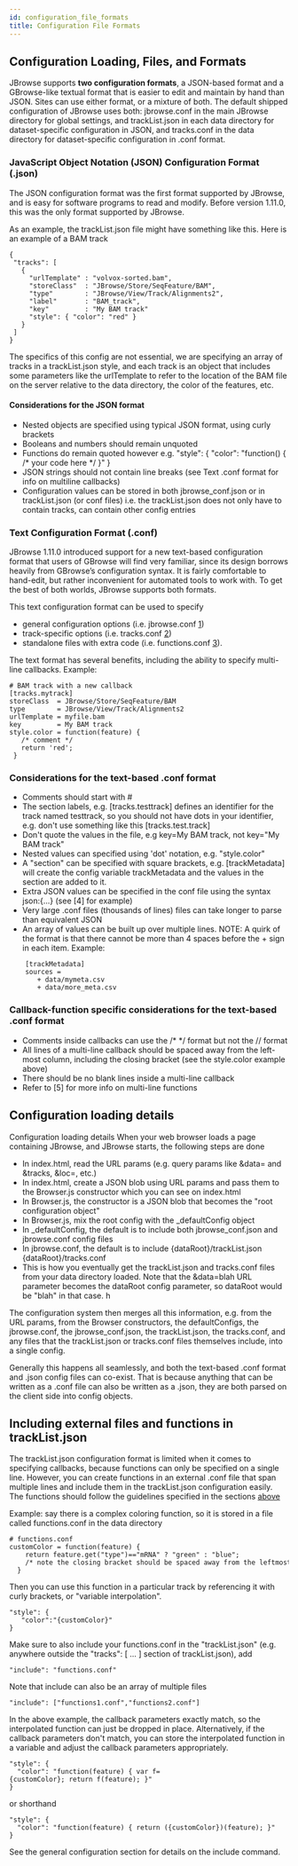 ```yaml
---
id: configuration_file_formats
title: Configuration File Formats
---
```


## Configuration Loading, Files, and Formats

JBrowse supports **two configuration formats**, a JSON-based format and a GBrowse-like textual format that is easier to edit and maintain by hand than JSON. Sites can use either format, or a mixture of both. The default shipped configuration of JBrowse uses both: jbrowse.conf in the main JBrowse directory for global settings, and trackList.json in each data directory for dataset-specific configuration in JSON, and tracks.conf in the data directory for dataset-specific configuration in .conf format.

### JavaScript Object Notation (JSON) Configuration Format (.json)

The JSON configuration format was the first format supported by JBrowse, and is easy for software programs to read and modify. Before version 1.11.0, this was the only format supported by JBrowse.

As an example, the trackList.json file might have something like this. Here is an example of a BAM track

```
{
 "tracks": [
   {
     "urlTemplate" : "volvox-sorted.bam",
     "storeClass"  : "JBrowse/Store/SeqFeature/BAM",
     "type"        : "JBrowse/View/Track/Alignments2",
     "label"       : "BAM_track",
     "key"         : "My BAM track"
     "style": { "color": "red" }
   }
 ]
}
```

The specifics of this config are not essential, we are specifying an array of tracks in a trackList.json style, and each track is an object that includes some parameters like the urlTemplate to refer to the location of the BAM file on the server relative to the data directory, the color of the features, etc.

#### Considerations for the JSON format

-   Nested objects are specified using typical JSON format, using curly brackets
-   Booleans and numbers should remain unquoted
-   Functions do remain quoted however e.g. "style": { "color": "function() { /\* your code here \*/ }" }
-   JSON strings should not contain line breaks (see Text .conf format for info on multiline callbacks)
-   Configuration values can be stored in both jbrowse_conf.json or in trackList.json (or conf files) i.e. the trackList.json does not only have to contain tracks, can contain other config entries

### Text Configuration Format (.conf)

JBrowse 1.11.0 introduced support for a new text-based configuration format that users of GBrowse will find very familiar, since its design borrows heavily from GBrowse’s configuration syntax. It is fairly comfortable to hand-edit, but rather inconvenient for automated tools to work with. To get the best of both worlds, JBrowse supports both formats.

This text configuration format can be used to specify

-   general configuration options (i.e. jbrowse.conf [1](#general-configuration-options))
-   track-specific options (i.e. tracks.conf [2](#example-snpcoverage-configuration))
-   standalone files with extra code (i.e. functions.conf [3](#including-external-files-and-functions-in-tracklistjson)).

The text format has several benefits, including the ability to specify multi-line callbacks. Example:

```
# BAM track with a new callback
[tracks.mytrack]
storeClass  = JBrowse/Store/SeqFeature/BAM
type        = JBrowse/View/Track/Alignments2
urlTemplate = myfile.bam
key         = My BAM track
style.color = function(feature) {
   /* comment */
   return 'red';
 }
```

### Considerations for the text-based .conf format

-   Comments should start with #
-   The section labels, e.g. [tracks.testtrack] defines an identifier for the track named testtrack, so you should not have dots in your identifier, e.g. don't use something like this [tracks.test.track]
-   Don't quote the values in the file, e.g key=My BAM track, not key="My BAM track"
-   Nested values can specified using 'dot' notation, e.g. "style.color"
-   A "section" can be specified with square brackets, e.g. [trackMetadata] will create the config variable trackMetadata and the values in the section are added to it.
-   Extra JSON values can be specified in the conf file using the syntax json:{...} (see [4] for example)
-   Very large .conf files (thousands of lines) files can take longer to parse than equivalent JSON
-   An array of values can be built up over multiple lines. NOTE: A quirk of the format is that there cannot be more than 4 spaces before the + sign in each item. Example:

```
    [trackMetadata]
    sources =
       + data/mymeta.csv
       + data/more_meta.csv
```

### Callback-function specific considerations for the text-based .conf format

-   Comments inside callbacks can use the /\* \*/ format but not the // format
-   All lines of a multi-line callback should be spaced away from the left-most column, including the closing bracket (see the style.color example above)
-   There should be no blank lines inside a multi-line callback
-   Refer to [5] for more info on multi-line functions

## Configuration loading details

Configuration loading details
When your web browser loads a page containing JBrowse, and JBrowse starts, the following steps are done

-   In index.html, read the URL params (e.g. query params like &data= and &tracks, &loc=, etc.)
-   In index.html, create a JSON blob using URL params and pass them to the Browser.js constructor which you can see on index.html
-   In Browser.js, the constructor is a JSON blob that becomes the "root configuration object"
-   In Browser.js, mix the root config with the \_defaultConfig object
-   In \_defaultConfig, the default is to include both jbrowse_conf.json and jbrowse.conf config files
-   In jbrowse.conf, the default is to include {dataRoot}/trackList.json {dataRoot}/tracks.conf
-   This is how you eventually get the trackList.json and tracks.conf files from your data directory loaded. Note that the &data=blah URL parameter becomes the dataRoot config parameter, so dataRoot would be "blah" in that case.
    h

The configuration system then merges all this information, e.g. from the URL params, from the Browser constructors, the defaultConfigs, the jbrowse.conf, the jbrowse_conf.json, the trackList.json, the tracks.conf, and any files that the trackList.json or tracks.conf files themselves include, into a single config.

Generally this happens all seamlessly, and both the text-based .conf format and .json config files can co-exist. That is because anything that can be written as a .conf file can also be written as a .json, they are both parsed on the client side into config objects.

## Including external files and functions in trackList.json

The trackList.json configuration format is limited when it comes to specifying callbacks, because functions can only be specified on a single line. However, you can create functions in an external .conf file that span multiple lines and include them in the trackList.json configuration easily. The functions should follow the guidelines specified in the sections [above](configuration_file_formats.html#callback-function-specific-considerations-for-the-text-based-conf-format)

Example: say there is a complex coloring function, so it is stored in a file called functions.conf in the data directory

    # functions.conf
    customColor = function(feature) {
        return feature.get("type")=="mRNA" ? "green" : "blue";
        /* note the closing bracket should be spaced away from the leftmost column */
      }

Then you can use this function in a particular track by referencing it with curly brackets, or "variable interpolation".

    "style": {
       "color":"{customColor}"
    }

Make sure to also include your functions.conf in the "trackList.json" (e.g. anywhere outside the "tracks": [ ... ] section of trackList.json), add

    "include": "functions.conf"

Note that include can also be an array of multiple files

    "include": ["functions1.conf","functions2.conf"]

In the above example, the callback parameters exactly match, so the interpolated function can just be dropped in place. Alternatively, if the callback parameters don't match, you can store the interpolated function in a variable and adjust the callback parameters appropriately.

    "style": {
      "color": "function(feature) { var f={customColor}; return f(feature); }"
    }

or shorthand

    "style": {
      "color": "function(feature) { return ({customColor})(feature); }"
    }

See the general configuration section for details on the include command.
